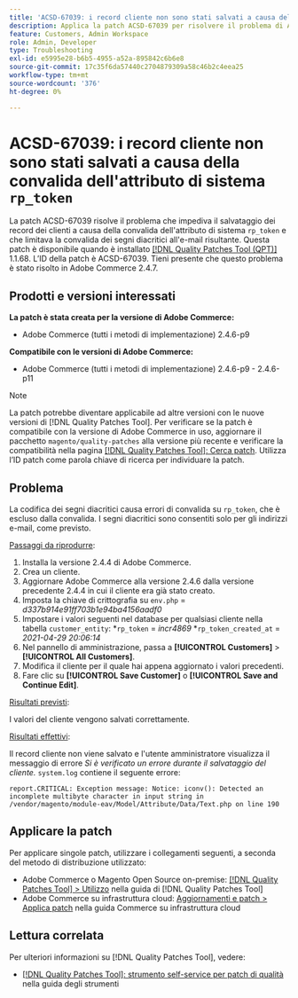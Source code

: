 ```yaml
---
title: 'ACSD-67039: i record cliente non sono stati salvati a causa della convalida dell''attributo di sistema rp_token'
description: Applica la patch ACSD-67039 per risolvere il problema di Adobe Commerce in cui i segni diacritici di codifica causano interruzioni di convalida su rp_token.
feature: Customers, Admin Workspace
role: Admin, Developer
type: Troubleshooting
exl-id: e5995e28-b6b5-4955-a52a-895842c6b6e8
source-git-commit: 17c35f6da57440c2704879309a58c46b2c4eea25
workflow-type: tm+mt
source-wordcount: '376'
ht-degree: 0%

---
```


# ACSD-67039: i record cliente non sono stati salvati a causa della convalida dell&#39;attributo di sistema `rp_token`

La patch ACSD-67039 risolve il problema che impediva il salvataggio dei record dei clienti a causa della convalida dell&#39;attributo di sistema `rp_token` e che limitava la convalida dei segni diacritici all&#39;e-mail risultante. Questa patch è disponibile quando è installato [[!DNL Quality Patches Tool (QPT)]](/help/tools/quality-patches-tool/quality-patches-tool-to-self-serve-quality-patches.md) 1.1.68. L’ID della patch è ACSD-67039. Tieni presente che questo problema è stato risolto in Adobe Commerce 2.4.7.

## Prodotti e versioni interessati

**La patch è stata creata per la versione di Adobe Commerce:**

* Adobe Commerce (tutti i metodi di implementazione) 2.4.6-p9

**Compatibile con le versioni di Adobe Commerce:**

* Adobe Commerce (tutti i metodi di implementazione) 2.4.6-p9 - 2.4.6-p11

>[!NOTE]
>
>La patch potrebbe diventare applicabile ad altre versioni con le nuove versioni di [!DNL Quality Patches Tool]. Per verificare se la patch è compatibile con la versione di Adobe Commerce in uso, aggiornare il pacchetto `magento/quality-patches` alla versione più recente e verificare la compatibilità nella pagina [[!DNL Quality Patches Tool]: Cerca patch](https://experienceleague.adobe.com/tools/commerce-quality-patches/index.html?lang=it). Utilizza l’ID patch come parola chiave di ricerca per individuare la patch.

## Problema

La codifica dei segni diacritici causa errori di convalida su `rp_token`, che è escluso dalla convalida. I segni diacritici sono consentiti solo per gli indirizzi e-mail, come previsto.

<u>Passaggi da riprodurre</u>:

1. Installa la versione 2.4.4 di Adobe Commerce.
1. Crea un cliente.
1. Aggiornare Adobe Commerce alla versione 2.4.6 dalla versione precedente 2.4.4 in cui il cliente era già stato creato.
1. Imposta la chiave di crittografia su `env.php` =
   *d337b914e91ff703b1e94ba4156aadf0*
1. Impostare i valori seguenti nel database per qualsiasi cliente nella tabella `customer_entity`:
*`rp_token` = *incr4869*
*`rp_token_created_at` = *2021-04-29 20:06:14*
1. Nel pannello di amministrazione, passa a **[!UICONTROL Customers]** > **[!UICONTROL All Customers]**.
1. Modifica il cliente per il quale hai appena aggiornato i valori precedenti.
1. Fare clic su **[!UICONTROL Save Customer]** o **[!UICONTROL Save and Continue Edit]**.

<u>Risultati previsti</u>:

I valori del cliente vengono salvati correttamente.

<u>Risultati effettivi</u>:

Il record cliente non viene salvato e l&#39;utente amministratore visualizza il messaggio di errore *Si è verificato un errore durante il salvataggio del cliente.*
`system.log` contiene il seguente errore:

```
report.CRITICAL: Exception message: Notice: iconv(): Detected an incomplete multibyte character in input string in /vendor/magento/module-eav/Model/Attribute/Data/Text.php on line 190
```

## Applicare la patch

Per applicare singole patch, utilizzare i collegamenti seguenti, a seconda del metodo di distribuzione utilizzato:

* Adobe Commerce o Magento Open Source on-premise: [[!DNL Quality Patches Tool] > Utilizzo](/help/tools/quality-patches-tool/usage.md) nella guida di [!DNL Quality Patches Tool]
* Adobe Commerce su infrastruttura cloud: [Aggiornamenti e patch > Applica patch](https://experienceleague.adobe.com/docs/commerce-cloud-service/user-guide/develop/upgrade/apply-patches.html?lang=it) nella guida Commerce su infrastruttura cloud

## Lettura correlata

Per ulteriori informazioni su [!DNL Quality Patches Tool], vedere:

* [[!DNL Quality Patches Tool]: strumento self-service per patch di qualità](/help/tools/quality-patches-tool/quality-patches-tool-to-self-serve-quality-patches.md) nella guida degli strumenti
